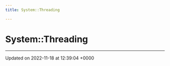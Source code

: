 ```yaml
---
title: System::Threading

---
```


# System::Threading








-------------------------------

Updated on 2022-11-18 at 12:39:04 +0000